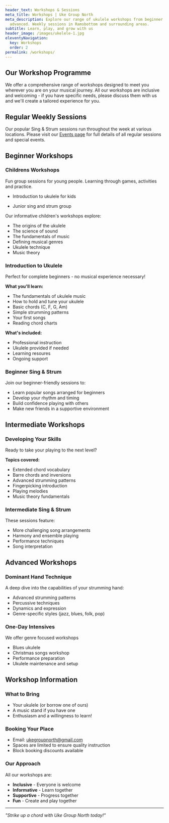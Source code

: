 ```yaml
---
header_text: Workshops & Sessions
meta_title: Workshops | Uke Group North
meta_description: Explore our range of ukulele workshops from beginner to
  advanced. Weekly sessions in Ramsbottom and surrounding areas.
subtitle: Learn, play, and grow with us
header_image: /images/ukelele-1.jpg
eleventyNavigation:
  key: Workshops
  order: 2
permalink: /workshops/
---
```

## Our Workshop Programme

We offer a comprehensive range of workshops designed to meet you wherever you are on your musical journey. All our workshops are inclusive and welcoming - if you have specific needs, please discuss them with us and we'll create a tailored experience for you.

## Regular Weekly Sessions

Our popular Sing & Strum sessions run throughout the week at various locations. Please visit our [Events page](/events/) for full details of all regular sessions and special events.



## Beginner Workshops

### Childrens Workshops
Fun group sessions for young people. Learning through games, activities and practice.

- Introduction to ukulele for kids

- Junior sing and strum group

Our informative children's workshops explore:
- The origins of the ukulele
- The science of sound
- The fundamentals of music
- Defining musical genres
- Ukulele technique
- Music theory

### Introduction to Ukulele
Perfect for complete beginners - no musical experience necessary!

**What you'll learn:**
- The fundamentals of ukulele music
- How to hold and tune your ukulele
- Basic chords (C, F, G, Am)
- Simple strumming patterns
- Your first songs
- Reading chord charts

**What's included:**
- Professional instruction
- Ukulele provided if needed
- Learning resoures
- Ongoing support

### Beginner Sing & Strum
Join our beginner-friendly sessions to:
- Learn popular songs arranged for beginners
- Develop your rhythm and timing
- Build confidence playing with others
- Make new friends in a supportive environment

## Intermediate Workshops

### Developing Your Skills
Ready to take your playing to the next level?

**Topics covered:**
- Extended chord vocabulary
- Barre chords and inversions
- Advanced strumming patterns
- Fingerpicking introduction
- Playing melodies
- Music theory fundamentals

### Intermediate Sing & Strum
These sessions feature:
- More challenging song arrangements
- Harmony and ensemble playing
- Performance techniques
- Song interpretation

## Advanced Workshops

### Dominant Hand Technique
A deep dive into the capabilities of your strumming hand:
- Advanced strumming patterns
- Percussive techniques
- Dynamics and expression
- Genre-specific styles (jazz, blues, folk, pop)

### One-Day Intensives
We offer genre focused workshops
- Blues ukulele
- Christmas songs workshop
- Performance preparation
- Ukulele maintenance and setup

## Workshop Information

### What to Bring
- Your ukulele (or borrow one of ours)
- A music stand if you have one
- Enthusiasm and a willingness to learn!

### Booking Your Place
- Email: [ukegroupnorth@gmail.com](mailto:ukegroupnorth@gmail.com)
- Spaces are limited to ensure quality instruction
- Block booking discounts available

### Our Approach
All our workshops are:
- **Inclusive** - Everyone is welcome
- **Informative** - Learn together
- **Supportive** - Progress together   
- **Fun** - Create and play together

---

*"Strike up a chord with Uke Group North today!"*
